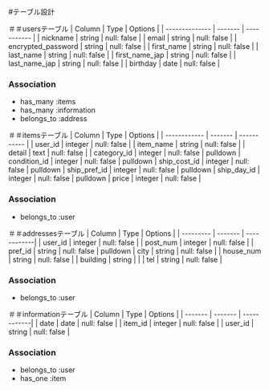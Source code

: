 #テーブル設計

＃＃usersテーブル
| Column             | Type    | Options     |
| --------------     | ------- | ----------- |
| nickname           | string  | null: false |
| email              | string  | null: false |
| encrypted_password | string  | null: false |
| first_name         | string  | null: false |
| last_name          | string  | null: false |
| first_name_jap     | string  | null: false |
| last_name_jap      | string  | null: false |
| birthday           | date    | null: false |

### Association

- has_many :items
- has_many :information
- belongs_to :address

＃＃itemsテーブル
| Column       | Type    | Options     |
| ------------ | ------- | ----------- |
| user_id      | integer | null: false |
| item_name    | string  | null: false |
| detail       | text    | null: false |
| category_id  | integer | null: false | pulldown
| condition_id | integer | null: false | pulldown
| ship_cost_id | integer | null: false | pulldown
| ship_pref_id | integer | null: false | pulldown
| ship_day_id  | integer | null: false | pulldown
| price        | integer | null: false |

### Association

- belongs_to :user

＃＃addressesテーブル
| Column    | Type    | Options     |
| --------- | ------- | ------------|
| user_id   | integer | null: false |
| post_num  | integer | null: false |
| pref_id   | string  | null: false | pulldown
| city      | string  | null: false |
| house_num | string  | null: false |
| building  | string  |             |
| tel       | string  | null: false |

### Association

- belongs_to :user

＃＃informationテーブル
| Column  | Type    | Options     |
| ------- | ------- | ------------|
| date    | date    | null: false |
| item_id | integer | null: false |
| user_id | string  | null: false |


### Association

- belongs_to :user
- has_one :item